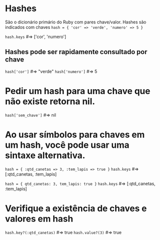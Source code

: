 # Hashes
São o dicionário primário do Ruby com pares chave/valor.
Hashes são indicados com chaves
`hash = { 'cor' => 'verde', 'numero' => 5 }`

`hash.keys` #=> ['cor', 'numero']

## Hashes pode ser rapidamente consultado por chave
`hash['cor']` #=> "verde"
`hash['numero']` #=> 5

# Pedir um hash para uma chave que não existe retorna nil.
`hash['sem_chave']` #=> nil

# Ao usar símbolos para chaves em um hash, você pode usar uma sintaxe alternativa.

`hash = { :qtd_canetas => 3, :tem_lapis => true }`
`hash.keys` #=> [:qtd_canetas, :tem_lapis]

`hash = { qtd_canetas: 3, tem_lapis: true }`
`hash.keys` #=> [:qtd_canetas, :tem_lapis]

# Verifique a existência de chaves e valores em hash
`hash.key?(:qtd_canetas)` #=> true
`hash.value?(3)` #=> true
